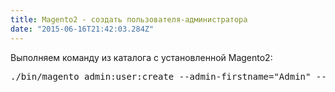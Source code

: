```yaml
---
title: Magento2 - cоздать пользователя-администратора
date: "2015-06-16T21:42:03.284Z"
---
```


Выполняем команду из каталога с установленной Magento2:
<pre>
./bin/magento admin:user:create --admin-firstname="Admin" --admin-lastname="User" --admin-email="dimasch@gmail.com" --admin-user="dimasch" --admin-password="dimasch"
</pre>